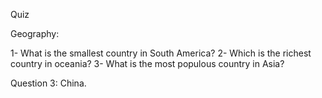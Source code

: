Quiz 

Geography:

1- What is the smallest country in South America?
2- Which is the richest country in oceania?
3- What is the most populous country in Asia?

Question 3:
  China.
